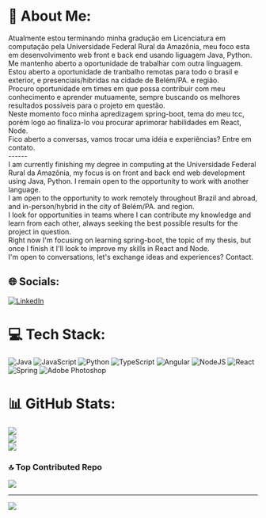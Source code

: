 # 💫 About Me:
Atualmente estou terminando minha gradução em Licenciatura em computação pela Universidade Federal Rural da Amazônia, meu foco esta em desenvolvimento web front e back end usando liguagem Java, Python. Me mantenho aberto a oportunidade de trabalhar com outra linguagem.<br>Estou aberto a oportunidade de tranbalho remotas para todo o brasil e exterior, e presenciais/hibridas na cidade de Belém/PA. e região.<br>Procuro oportunidade em times em que possa contribuir com meu conhecimento e aprender mutuamente, sempre buscando os melhores resultados possíveis para o projeto em questão.<br>Neste momento foco minha apredizagem spring-boot, tema do meu tcc, porém logo ao finaliza-lo vou procurar aprimorar habilidades em React, Node.<br>Fico aberto a conversas, vamos trocar uma idéia e experiências? Entre em contato. <br>------<br>I am currently finishing my degree in computing at the Universidade Federal Rural da Amazônia, my focus is on front and back end web development using Java, Python. I remain open to the opportunity to work with another language.<br>I am open to the opportunity to work remotely throughout Brazil and abroad, and in-person/hybrid in the city of Belém/PA. and region.<br>I look for opportunities in teams where I can contribute my knowledge and learn from each other, always seeking the best possible results for the project in question.<br>Right now I'm focusing on learning spring-boot, the topic of my thesis, but once I finish it I'll look to improve my skills in React and Node.<br>I'm open to conversations, let's exchange ideas and experiences? Contact.


## 🌐 Socials:
[![LinkedIn](https://img.shields.io/badge/LinkedIn-%230077B5.svg?logo=linkedin&logoColor=white)](https://linkedin.com/in/https://www.linkedin.com/in/victor-sobral-871b76199/) 

# 💻 Tech Stack:
![Java](https://img.shields.io/badge/java-%23ED8B00.svg?style=for-the-badge&logo=openjdk&logoColor=white) ![JavaScript](https://img.shields.io/badge/javascript-%23323330.svg?style=for-the-badge&logo=javascript&logoColor=%23F7DF1E) ![Python](https://img.shields.io/badge/python-3670A0?style=for-the-badge&logo=python&logoColor=ffdd54) ![TypeScript](https://img.shields.io/badge/typescript-%23007ACC.svg?style=for-the-badge&logo=typescript&logoColor=white) ![Angular](https://img.shields.io/badge/angular-%23DD0031.svg?style=for-the-badge&logo=angular&logoColor=white) ![NodeJS](https://img.shields.io/badge/node.js-6DA55F?style=for-the-badge&logo=node.js&logoColor=white) ![React](https://img.shields.io/badge/react-%2320232a.svg?style=for-the-badge&logo=react&logoColor=%2361DAFB) ![Spring](https://img.shields.io/badge/spring-%236DB33F.svg?style=for-the-badge&logo=spring&logoColor=white) ![Adobe Photoshop](https://img.shields.io/badge/adobe%20photoshop-%2331A8FF.svg?style=for-the-badge&logo=adobe%20photoshop&logoColor=white)
# 📊 GitHub Stats:
![](https://github-readme-stats.vercel.app/api?username=victor-sobral&theme=dark&hide_border=false&include_all_commits=true&count_private=true)<br/>
![](https://github-readme-streak-stats.herokuapp.com/?user=victor-sobral&theme=dark&hide_border=false)<br/>
![](https://github-readme-stats.vercel.app/api/top-langs/?username=victor-sobral&theme=dark&hide_border=false&include_all_commits=true&count_private=true&layout=compact)

### 🔝 Top Contributed Repo
![](https://github-contributor-stats.vercel.app/api?username=victor-sobral&limit=5&theme=dark&combine_all_yearly_contributions=true)

---
[![](https://visitcount.itsvg.in/api?id=victor-sobral&icon=0&color=0)](https://visitcount.itsvg.in)

<!-- Proudly created with GPRM ( https://gprm.itsvg.in ) -->
